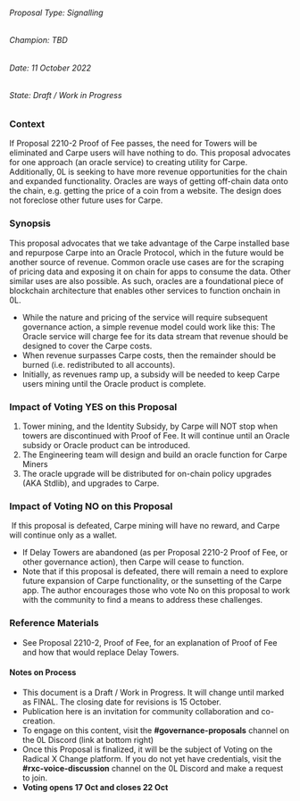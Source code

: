 
###### Proposal Type: Signalling




###### Champion: TBD




###### Date: 11 October 2022




###### State: Draft / Work in Progress




### **Context**




If Proposal 2210-2 Proof of Fee passes, the need for Towers will be eliminated and Carpe users will have nothing to do. This proposal advocates for one approach (an oracle service) to creating utility for Carpe. Additionally, 0L is seeking to have more revenue opportunities for the chain and expanded functionality. Oracles are ways of getting off-chain data onto the chain, e.g. getting the price of a coin from a website. The design does not foreclose other future uses for Carpe.




### **Synopsis**




This proposal advocates that we take advantage of the Carpe installed base and repurpose Carpe into an Oracle Protocol, which in the future would be another source of revenue. Common oracle use cases are for the scraping of pricing data and exposing it on chain for apps to consume the data. Other similar uses are also possible. As such, oracles are a foundational piece of blockchain architecture that enables other services to function onchain in 0L.




* While the nature and pricing of the service will require subsequent governance action, a simple revenue model could work like this: The Oracle service will charge fee for its data stream that revenue should be designed to cover the Carpe costs.
* When revenue surpasses Carpe costs, then the remainder should be burned (i.e. redistributed to all accounts).
* Initially, as revenues ramp up, a subsidy will be needed to keep Carpe users mining until the Oracle product is complete.




### **Impact of Voting YES on this Proposal**




1. Tower mining, and the Identity Subsidy, by Carpe will NOT stop when towers are discontinued with Proof of Fee. It will continue until an Oracle subsidy or Oracle product can be introduced.
2. The Engineering team will design and build an oracle function for Carpe Miners
3. The oracle upgrade will be distributed for on-chain policy upgrades (AKA Stdlib), and upgrades to Carpe.




### **Impact of Voting NO on this Proposal**




 If this proposal is defeated, Carpe mining will have no reward, and Carpe will continue only as a wallet.




* If Delay Towers are abandoned (as per Proposal 2210-2 Proof of Fee, or other governance action), then Carpe will cease to function.
* Note that if this proposal is defeated, there will remain a need to explore future expansion of Carpe functionality, or the sunsetting of the Carpe app. The author encourages those who vote No on this proposal to work with the community to find a means to address these challenges.




### **Reference Materials**




* See Proposal 2210-2, Proof of Fee, for an explanation of Proof of Fee and how that would replace Delay Towers.




#### **Notes on Process**




* This document is a Draft / Work in Progress. It will change until marked as FINAL. The closing date for revisions is 15 October.
* Publication here is an invitation for community collaboration and co-creation.
* To engage on this content, visit the **\#governance-proposals** channel on the 0L Discord (link at bottom right)
* Once this Proposal is finalized, it will be the subject of Voting on the Radical X Change platform. If you do not yet have credentials, visit the **\#rxc-voice-discussion** channel on the 0L Discord and make a request to join.
* **Voting opens 17 Oct and closes 22 Oct**

